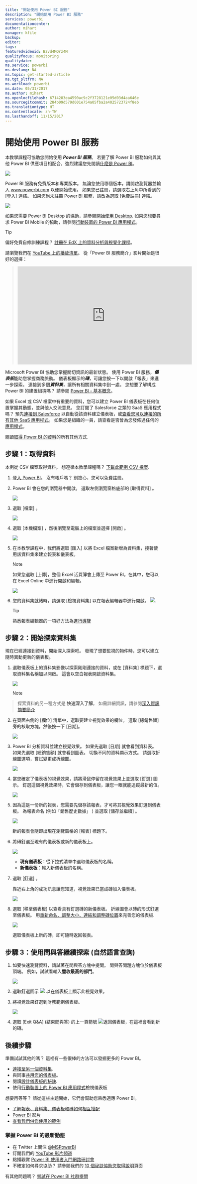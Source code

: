 ```yaml
---
title: "開始使用 Power BI 服務"
description: "開始使用 Power BI 服務"
services: powerbi
documentationcenter: 
author: mihart
manager: kfile
backup: 
editor: 
tags: 
featuredvideoid: B2vd4MQrz4M
qualityfocus: monitoring
qualitydate: 
ms.service: powerbi
ms.devlang: NA
ms.topic: get-started-article
ms.tgt_pltfrm: NA
ms.workload: powerbi
ms.date: 05/31/2017
ms.author: mihart
ms.openlocfilehash: 6714283ea4590ac9c2f3728121e05d03d4aa646e
ms.sourcegitcommit: 284b09d579d601e754a05fba2a4025723724f8eb
ms.translationtype: HT
ms.contentlocale: zh-TW
ms.lasthandoff: 11/15/2017
---
```

# <a name="get-started-with-power-bi-service"></a>開始使用 Power BI 服務
本教學課程可協助您開始使用 ***Power BI 服務***。 若要了解 Power BI 服務如何與其他 Power BI 供應項目相配合，強烈建議您先閱讀[什麼是 Power BI](guided-learning/gettingstarted.yml#step-1)。

![](media/service-get-started/power-bi-components.png)

Power BI 服務有免費版本和專業版本。 無論您使用哪個版本，請開啟瀏覽器並輸入 www.powerbi.com 以便開始使用。 如果您已註冊，請選取右上角中所看到的 [登入] 連結。 如果您尚未註冊 Power BI 服務，請改為選取 [免費註冊] 連結。

![](media/service-get-started/power-bi-sign-up.png)

如果您需要 Power BI Desktop 的協助，請參閱[開始使用 Desktop](desktop-getting-started.md). 如果您想要尋求 Power BI Mobile 的協助，請參閱[行動裝置的 Power BI 應用程式](mobile-apps-for-mobile-devices.md)。

> [!TIP]
> 偏好免費自修訓練課程？ [註冊在 EdX 上的資料分析與視覺化課程](http://aka.ms/edxpbi)。

請瀏覽我們在 [YouTube 上的播放清單](https://www.youtube.com/playlist?list=PL1N57mwBHtN0JFoKSR0n-tBkUJHeMP2cP)。 從「Power BI 服務簡介」影片開始是很好的選擇：
> 
> <iframe width="560" height="315" src="https://www.youtube.com/embed/B2vd4MQrz4M" frameborder="0" allowfullscreen></iframe>
> 
> 
> 

Microsoft Power BI 協助您掌握關切資訊的最新狀態。  使用 Power BI 服務，***儀表板***能助您掌握商務脈動。  儀表板顯示的***磚***，可讓您按一下以開啟「報表」來進一步探索。  連接到多個***資料集***，讓所有相關資料集中到一處。 您想要了解構成 Power BI 的建置組塊嗎？  請參閱 [Power BI - 基本概念](service-basic-concepts.md)。

如果 Excel 或 CSV 檔案中有重要的資料，您可以建立 Power BI 儀表板在任何位置掌握其動態，並與他人交流意見。  您訂閱了 Salesforce 之類的 SaaS 應用程式嗎？  預先[連接到 Salesforce](service-connect-to-salesforce.md) 以自動從該資料建立儀表板，或[查看您可以連接的所有其他 SaaS 應用程式](service-get-data.md)。 如果您是組織的一員，請查看是否曾為您發佈過任何的[應用程式](service-create-distribute-apps.md)。

閱讀[取得 Power BI 的資料](service-get-data.md)的所有其他方式.

## <a name="step-1-get-data"></a>步驟 1：取得資料
本例從 CSV 檔案取得資料。 想遵循本教學課程嗎？ [下載此範例 CSV 檔案](http://go.microsoft.com/fwlink/?LinkID=521962).

1. [登入 Power BI](http://www.powerbi.com/)。 沒有帳戶嗎？ 別擔心，您可以免費註冊。
2. Power BI 會在您的瀏覽器中開啟。 選取左側瀏覽窗格底部的 [取得資料]  。
   
   ![](media/service-get-started/getdata3.png)
3. 選取 [檔案] 。 
   
   ![](media/service-get-started/gs1.png)
4. 選取 [本機檔案] ，然後瀏覽至電腦上的檔案並選擇 [開啟] 。
   
   ![](media/service-get-started/gs2.png)
5. 在本教學課程中，我們將選取 [匯入] 以將 Excel 檔案新增為資料集，接著使用該資料集來建立報表和儀表板。  
   
   > [!NOTE]
   > 如果您選取 [上傳]，整個 Excel 活頁簿會上傳至 Power BI，在其中，您可以在 Excel Online 中進行開啟和編輯。
   > 
   > 
   
   ![](media/service-get-started/power-bi-import.png)
6. 您的資料集就緒時，請選取 [檢視資料集] 以在報表編輯器中進行開啟。 ![](media/service-get-started/power-bi-gs.png).
   
   > [!TIP]
   > 熟悉報表編輯器的一項好方法為[進行導覽](service-the-report-editor-take-a-tour.md)
   > 
   > 

## <a name="step-2-start-exploring-your-dataset"></a>步驟 2：開始探索資料集
現在已經連接到資料，開始深入探索吧。  發現了想要監視的物件時，您可以建立隨時異動更新的儀表板。

1. 選取儀表板上的資料集影像以探索剛剛連接的資料，或在 [資料集] 標題下，選取資料集名稱加以開啟。 這會以空白報表開啟資料集。
   
   ![](media/service-get-started/power-bi-report-editor.png)
   
   > [!NOTE]
> 探索資料的另一種方式是 **快速深入了解**。  如需詳細資訊，請參閱[深入資訊摘要簡介](service-insights.md)
   > 
   > 
2. 在頁面右側的 [欄位]  清單中，選取要建立視覺效果的欄位。  選取 [總銷售額] 旁的核取方塊，然後按一下 [日期]。
   
   ![](media/service-get-started/fields.png)
3. Power BI 分析資料並建立視覺效果。  如果先選取 [日期]  就會看到資料表。  如果先選取 [總銷售額]  就會看到圖表。 切換不同的資料顯示方式。 請選取折線圖選項，嘗試變更成折線圖。
   
   ![](media/service-get-started/gettingstart5new.png)
4. 當您確定了儀表板的視覺效果，請將滑鼠停留在視覺效果上並選取 [釘選] 圖示。  釘選這個視覺效果時，它會儲存到儀表板，讓您一眼就能追蹤最新的值。
   
   ![](media/service-get-started/pinnew.png)
5. 因為這是一份新的報表，您需要先儲存該報表，才可將其視覺效果釘選到儀表板。 為報表命名 (例如「銷售歷史數據」 ) 並選取 [儲存並繼續] 。 
   
   ![](media/service-get-started/pbi_getstartsaveb4pinnew.png)
   
   新的報表會隨即出現在瀏覽窗格的 [報表]  標題下。
6. 將磚釘選至現有的儀表板或新的儀表板上。 
   
   ![](media/service-get-started/power-bi-pin.png)
   
   * **現有儀表板**：從下拉式清單中選取儀表板的名稱。
   * **新儀表板**：輸入新儀表板的名稱。
7. 選取 [釘選] 。
   
   靠近右上角的成功訊息讓您知道，視覺效果已當成磚加入儀表板。
   
   ![](media/service-get-started/power-bi-pin-success.png)
8. 選取 [移至儀表板] 以查看具有釘選磚的新儀表板。 折線圖會以磚的形式釘選至儀表板。 用[重新命名、調整大小、連結和調整磚位置](service-dashboard-edit-tile.md)來完善您的儀表板.
   
   ![](media/service-get-started/power-bi-new-dashboard.png)
   
   選取儀表板上新的磚，即可隨時返回報表。

## <a name="step-3-continue-exploring-with-qa-natural-language-querying"></a>步驟 3：使用問與答繼續探索 (自然語言查詢)
1. 如要快速瀏覽資料，請試著在問與答方塊中提問。 問與答問題方塊位於儀表板頂端。 例如，試試看輸入**營收最高的部門**。
   
   ![](media/service-get-started/powerbi-qna.png)
2. 選取釘選圖示 ![](media/service-get-started/pbi_pinicon.png) 以在儀表板上顯示此視覺效果。
3. 將視覺效果釘選到財務範例儀表板。
   
    ![](media/service-get-started/power-bi-pin2.png)
4. 選取 [Exit Q&A] \(結束問與答) 的上一頁箭號 ![](media/service-get-started/pbi_qabackarrow.png)返回儀表板，在這裡會看到新的磚。

## <a name="next-steps"></a>後續步驟
準備試試其他的嗎？  這裡有一些很棒的方法可以發掘更多的 Power BI。

* [連接至另一個資料集](service-get-data.md).
* 與同事[共用您的儀表板](service-share-dashboards.md)。
* 閱讀[設計儀表板的秘訣](service-dashboards-design-tips.md).
* 使用[行動裝置上的 Power BI 應用程式](mobile-apps-for-mobile-devices.md)檢視儀表板

想要再等等？ 請從這些主題開始，它們會幫助您熟悉適應 Power BI。

* [了解報表、資料集、儀表板和磚如何相互搭配](service-basic-concepts.md)
* [Power BI 影片](videos.md)
* [查看我們供您使用的範例](sample-datasets.md)

### <a name="stay-in-touch-with-power-bi"></a>掌握 Power BI 的最新動態
* 在 Twitter 上關注 [@MSPowerBI](https://twitter.com/mspowerbi)
* 訂閱我們的 [YouTube 影片頻道](https://www.youtube.com/channel/UCy--PYvwBwAeuYaR8JLmrfg)
* 點播觀賞 [Power BI 使用者入門網路研討會](webinars.md)
* 不確定如何尋求協助？ 請參閱我們的 [10 個祕訣協助您取得說明](service-tips-for-finding-help.md)頁面

有其他問題嗎？ [嘗試在 Power BI 社群提問](http://community.powerbi.com/)

